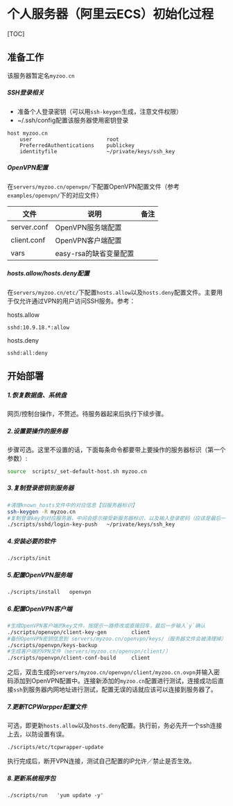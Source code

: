 # 个人服务器（阿里云ECS）初始化过程

[TOC]

## 准备工作

该服务器暂定名`myzoo.cn`

##### SSH登录相关

* 准备个人登录密钥（可以用`ssh-keygen`生成，注意文件权限）
* ~/.ssh/config配置该服务器使用密钥登录
```
host myzoo.cn
	user 						root
	PreferredAuthentications 	publickey
	identityfile 				~/private/keys/ssh_key
```

##### OpenVPN配置

在`servers/myzoo.cn/openvpn/`下配置OpenVPN配置文件（参考`examples/openvpn/`下的对应文件）

| 文件          | 说明              | 备注   |
| ----------- | --------------- | ---- |
| server.conf | OpenVPN服务端配置    |      |
| client.conf | OpenVPN客户端配置    |      |
| vars        | easy-rsa的缺省变量配置 |      |

##### hosts.allow/hosts.deny配置

在`servers/myzoo.cn/etc/`下配置`hosts.allow`以及`hosts.deny`配置文件。主要用于仅允许通过VPN的用户访问SSH服务。参考：

hosts.allow
```
sshd:10.9.18.*:allow
```

hosts.deny
```
sshd:all:deny
```

## 开始部署

##### 1.恢复数据盘、系统盘

网页/控制台操作，不赘述。待服务器起来后执行下续步骤。

##### 2.设置要操作的服务器

步骤可选。这里不设置的话，下面每条命令都要带上要操作的服务器标识（第一个参数）:

```sh
source	scripts/_set-default-host.sh myzoo.cn
```

##### 3.复制登录密钥到服务器

```sh
#清理known_hosts文件中的对应信息【旧服务器标识】
ssh-keygen -R myzoo.cn
#复制登录key到对应服务器，中间会提示接受新服务器标识，以及输入登录密码（应该是最后一次输密码）
./scripts/sshd/login-key-push 	~/private/keys/ssh_key
```

##### 4.安装必要的软件

```sh
./scripts/init
```

##### 5.配置OpenVPN服务端

```sh
./scripts/install	openvpn
```

##### 6.配置OpenVPN客户端

```sh
#生成OpenVPN客户端的key文件，按提示一路修改或直接回车，最后一步输入`y`确认
./scripts/openvpn/client-key-gen 		client
#备份OpenVPN密钥信息到 servers/myzoo.cn/openvpn/keys/（服务器文件会被清理掉）
./scripts/openvpn/keys-backup
#生成客户端的VPN文件（servers/myzoo.cn/openvpn/client/）
./scripts/openvpn/client-conf-build 	client
```

之后，双击生成的`servers/myzoo.cn/openvpn/client/myzoo.cn.ovpn`并输入密码添加到OpenVPN配置中。连接新添加的`myzoo.cn`配置进行测试，连接成功后直接`ssh`到服务器内网地址进行测试，配置无误的话就应该可以连接到服务器了。

##### 7.更新TCPWarpper配置文件

可选，即更新`hosts.allow`以及`hosts.deny`配置。执行前，务必先开一个ssh连接上去，以防设置有误。
```
./scripts/etc/tcpwrapper-update
```

执行完成后，断开VPN连接，测试自己配置的IP允许／禁止是否生效。

##### 8.更新系统程序包
```
./scripts/run	'yum update -y'
```
